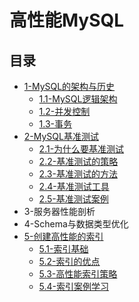 # 高性能MySQL

## 目录

* [1-MySQL的架构与历史](chapter1.md#mysql的架构与历史)
  * [1.1-MySQL逻辑架构](chapter1.md#11-mysql逻辑架构)
  * [1.2-并发控制](chapter1.md#12-并发控制)
  * [1.3-事务](chapter1.md#13-事务)
* [2-MySQL基准测试](chapter2.md#mysql基准测试)
  * [2.1-为什么要基准测试](chapter2.md#21-为什么要基准测试)
  * [2.2-基准测试的策略](chapter2.md#22-基准测试的策略)
  * [2.3-基准测试的方法](chapter2.md#23-基准测试的方法)
  * [2.4-基准测试工具](chapter2.md#24-基准测试工具)
  * [2.5-基准测试案例](chapter2.md#25-基准测试案例)
* 3-服务器性能剖析
* 4-Schema与数据类型优化
* [5-创建高性能的索引](chapter5.md#创建高性能的索引)
  * [5.1-索引基础](chapter5.md#51-索引基础)
  * [5.2-索引的优点](chapter5.md#52-索引的优点)
  * [5.3-高性能索引策略](chapter5.md#53-高性能索引策略)
  * [5.4-索引案例学习](chapter5.md#54-索引案例学习)
